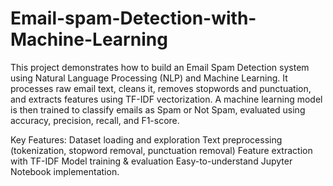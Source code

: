 # Email-spam-Detection-with-Machine-Learning
This project demonstrates how to build an Email Spam Detection system using Natural Language Processing (NLP) and Machine Learning.
It processes raw email text, cleans it, removes stopwords and punctuation, and extracts features using TF-IDF vectorization.
A machine learning model is then trained to classify emails as Spam or Not Spam, evaluated using accuracy, precision, recall, and F1-score.

Key Features:
Dataset loading and exploration
Text preprocessing (tokenization, stopword removal, punctuation removal)
Feature extraction with TF-IDF
Model training & evaluation
Easy-to-understand Jupyter Notebook implementation.
